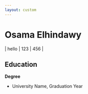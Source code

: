```yaml
---
layout: custom
---
```


# Osama Elhindawy

| hello | 123 | 456 |
## Education
**Degree**  
- University Name, Graduation Year

 
